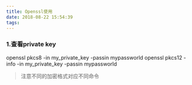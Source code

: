 ```yaml
---
title: Openssl使用
date: 2018-08-22 15:54:39
tags:
---
```


### 1.查看private key
openssl pkcs8  -in my_private_key -passin mypassworld
openssl pkcs12  -info -in my_private_key -passin mypassworld
> 注意不同的加密格式对应不同命令

<!-- more -->